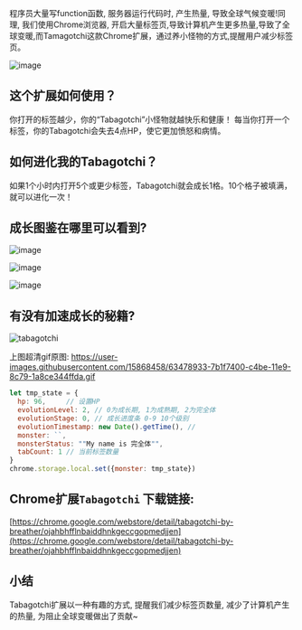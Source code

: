 程序员大量写function函数, 服务器运行代码时, 产生热量, 导致全球气候变暖!同理, 我们使用Chrome浏览器, 开启大量标签页,导致计算机产生更多热量,导致了全球变暖,而Tamagotchi这款Chrome扩展，通过养小怪物的方式,提醒用户减少标签页。


![image](https://v2fy.com/asset/060_tabagotchi/63477585-6213c480-c4b8-11e9-88b6-f1c8fb572943.png)


## 这个扩展如何使用？
你打开的标签越少，你的“Tabagotchi”小怪物就越快乐和健康！ 每当你打开一个标签，你的Tabagotchi会失去4点HP，使它更加愤怒和病情。


## 如何进化我的Tabagotchi？
如果1个小时内打开5个或更少标签，Tabagotchi就会成长1格。10个格子被填满，就可以进化一次！

## 成长图鉴在哪里可以看到?
![image](https://v2fy.com/asset/060_tabagotchi/63477871-e0bd3180-c4b9-11e9-977f-397d7f29bf6d.png)

![image](https://v2fy.com/asset/060_tabagotchi/63477932-2548cd00-c4ba-11e9-8c34-bacb2c0d20e7.png)

![image](https://v2fy.com/asset/060_tabagotchi/63478037-94262600-c4ba-11e9-86ad-3c9005304dbb.png)


## 有没有加速成长的秘籍?

![tabagotchi](https://v2fy.com/asset/060_tabagotchi/63478935-7b1f7400-c4be-11e9-8679-5f4a6a56c89c.gif)

上图超清gif原图: https://user-images.githubusercontent.com/15868458/63478933-7b1f7400-c4be-11e9-8c79-1a8ce344ffda.gif

```javascript
let tmp_state = {
  hp: 96,     // 设置HP
  evolutionLevel: 2, // 0为成长期, 1为成熟期, 2为完全体
  evolutionStage: 0, // 成长进度条 0-9 10个级别
  evolutionTimestamp: new Date().getTime(), // 
  monster: ``,
  monsterStatus: ""My name is 完全体"",
  tabCount: 1 // 当前标签数量
}
chrome.storage.local.set({monster: tmp_state})
```


## Chrome扩展`Tabagotchi` 下载链接:


[https://chrome.google.com/webstore/detail/tabagotchi-by-breather/ojahbhfflnbaiddhnkgeccgopmedjjen](https://chrome.google.com/webstore/detail/tabagotchi-by-breather/ojahbhfflnbaiddhnkgeccgopmedjjen)



## 小结

Tabagotchi扩展以一种有趣的方式, 提醒我们减少标签页数量, 减少了计算机产生的热量, 为阻止全球变暖做出了贡献~


